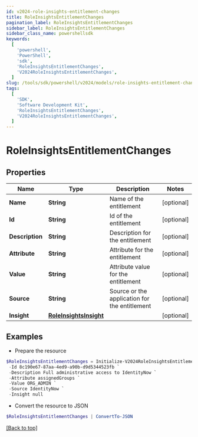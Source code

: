 ```yaml
---
id: v2024-role-insights-entitlement-changes
title: RoleInsightsEntitlementChanges
pagination_label: RoleInsightsEntitlementChanges
sidebar_label: RoleInsightsEntitlementChanges
sidebar_class_name: powershellsdk
keywords:
  [
    'powershell',
    'PowerShell',
    'sdk',
    'RoleInsightsEntitlementChanges',
    'V2024RoleInsightsEntitlementChanges',
  ]
slug: /tools/sdk/powershell/v2024/models/role-insights-entitlement-changes
tags:
  [
    'SDK',
    'Software Development Kit',
    'RoleInsightsEntitlementChanges',
    'V2024RoleInsightsEntitlementChanges',
  ]
---
```


# RoleInsightsEntitlementChanges

## Properties

| Name | Type | Description | Notes |
| --- | --- | --- | --- |
| **Name** | **String** | Name of the entitlement | [optional] |
| **Id** | **String** | Id of the entitlement | [optional] |
| **Description** | **String** | Description for the entitlement | [optional] |
| **Attribute** | **String** | Attribute for the entitlement | [optional] |
| **Value** | **String** | Attribute value for the entitlement | [optional] |
| **Source** | **String** | Source or the application for the entitlement | [optional] |
| **Insight** | [**RoleInsightsInsight**](role-insights-insight) |  | [optional] |

## Examples

- Prepare the resource

```powershell
$RoleInsightsEntitlementChanges = Initialize-V2024RoleInsightsEntitlementChanges  -Name Administrator `
 -Id 8c190e67-87aa-4ed9-a90b-d9d5344523fb `
 -Description Full administrative access to IdentityNow `
 -Attribute assignedGroups `
 -Value ORG_ADMIN `
 -Source IdentityNow `
 -Insight null
```

- Convert the resource to JSON

```powershell
$RoleInsightsEntitlementChanges | ConvertTo-JSON
```

[[Back to top]](#)
